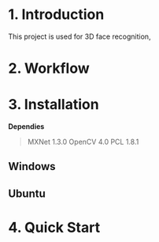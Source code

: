 # 1. Introduction
This project is used for 3D face recognition,
# 2. Workflow

# 3. Installation

**Dependies**
> MXNet 1.3.0
> OpenCV 4.0
> PCL 1.8.1

## Windows

## Ubuntu

# 4. Quick Start